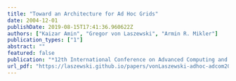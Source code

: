 ```yaml
---
title: "Toward an Architecture for Ad Hoc Grids"
date: 2004-12-01
publishDate: 2019-08-15T17:41:36.960622Z
authors: ["Kaizar Amin", "Gregor von Laszewski", "Armin R. Mikler"]
publication_types: ["1"]
abstract: ""
featured: false
publication: "*12th International Conference on Advanced Computing and Communications (ADCOM 2004)*"
url_pdf: "https://laszewski.github.io/papers/vonLaszewski-adhoc-adcom2004.pdf"
---
```


